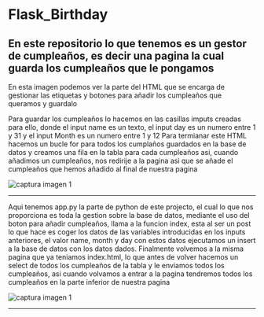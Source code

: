 # Flask_Birthday

En este repositorio lo que tenemos es un gestor de cumpleaños, es decir una pagina la cual guarda los cumpleaños que le pongamos
---

En esta imagen podemos ver la parte del HTML que se encarga de gestionar las etiquetas y botones para añadir los cumpleaños que queramos y guardalo

Para guardar los cumpleaños lo hacemos en las casillas imputs creadas para ello, donde el input name es un texto, el input day es un numero entre 1 y 31 y el input Month es un numero entre 1 y 12
Para termianar este HTML hacemos un bucle for para todos los cumplaños guardados en la base de datos y creamos una fila en la tabla para cada cumpleaños asi, cuando añadimos un cumpleaños, nos redirije a la pagina asi que se añade el cumpleaños que hemos añadido al final de nuestra pagina

![captura imagen 1](imagenes/index.jpg)

---

Aqui tenemos app.py la parte de python de este projecto, el cual lo que nos proporciona es toda la gestion sobre la base de datos, mediante el uso del boton para añadir cumpleaños, llama a la funcion index, esta al ser un post lo que hace es coger los datos de las variables introducidas en los inputs anteriores, el valor name, month y day con estos datos ejecutamos un insert a la base de datos con los datos dados. Finalmente volvemos a la misma pagina que ya teniamos index.html, lo que antes de volver hacemos un select de todos los cumpleaños de la tabla y le enviamos todos los cumpleaños, asi cuando volvamos a entrar a la pagina tendremos todos los cumpleaños en la parte inferior de nuestra pagina

![captura imagen 1](imagenes/app.jpg)

---
